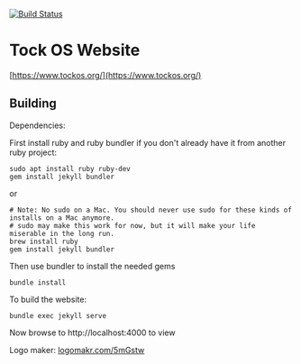 [![Build Status](https://travis-ci.org/helena-project/tock-www.svg?branch=master)](https://travis-ci.org/helena-project/tock-www)

# Tock OS Website

[https://www.tockos.org/](https://www.tockos.org/)


## Building

Dependencies:

First install ruby and ruby bundler if you don't already have it from another ruby project:

    sudo apt install ruby ruby-dev
    gem install jekyll bundler
	
or

    # Note: No sudo on a Mac. You should never use sudo for these kinds of installs on a Mac anymore.
    # sudo may make this work for now, but it will make your life miserable in the long run.
    brew install ruby
    gem install jekyll bundler
	
Then use bundler to install the needed gems

    bundle install

To build the website:

    bundle exec jekyll serve

Now browse to http://localhost:4000 to view

Logo maker: [logomakr.com/5mGstw](https://logomakr.com/5mGstw)
